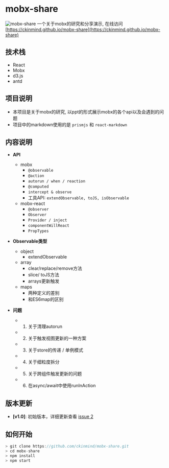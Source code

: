 # mobx-share
![mobx-share](https://raw.githubusercontent.com/ckinmind/mobx-share/master/src/image/demo.gif)
一个关于mobx的研究和分享演示, 在线访问 [https://ckinmind.github.io/mobx-share](https://ckinmind.github.io/mobx-share)


## 技术栈
- React
- Mobx
- d3.js
- antd

## 项目说明
- 本项目是关于mobx的研究, 以ppt的形式展示mobx的各个api以及会遇到的问题
- 项目中的markdown使用的是 `prismjs` 和 `react-markdown`

## 内容说明
- **API**
  - mobx
    - `@observable`
    - `@action`
    - `autorun / when / reaction`
    - `@computed`
    - `intercept & observe`
    - 工具API: `extendObservable, toJS, isObservable`
  - mobx-react
    - `@observer`
    - `Observer`
    - `Provider / inject`
    - `componentWillReact`
    - `PropTypes`

- **Observable类型**
  - object
    - extendObservable
  - array
    - clear/replace/remove方法
    - slice/ toJS方法
    - arrays更新触发
  - maps
    - 两种定义的差别
    - 和ES6map的区别

- **问题**
  - 1. 关于清理autorun
  - 2. 关于触发视图更新的一种方案
  - 3. 关于store的传递 / 单例模式
  - 4. 关于细粒度拆分
  - 5. 关于跨组件触发更新的问题
  - 6. 在async/await中使用runInAction


## 版本更新
- **[v1.0]**: 初始版本，详细更新查看 [issue 2](https://github.com/ckinmind/mobx-share/issues/2)


## 如何开始
```js
> git clone https://github.com/ckinmind/mobx-share.git
> cd mobx-share
> npm install
> npm start
```